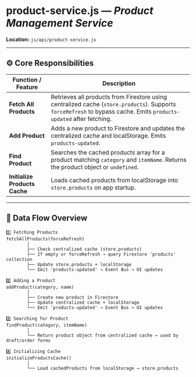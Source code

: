 # product-service.js — *Product Management Service*
**Location:** `js/api/product-service.js`

---

## ⚙️ Core Responsibilities

| Function / Feature | Description |
|--------------------|-------------|
| **Fetch All Products** | Retrieves all products from Firestore using centralized cache (`store.products`). Supports `forceRefresh` to bypass cache. Emits `products-updated` after fetching. |
| **Add Product** | Adds a new product to Firestore and updates the centralized cache and localStorage. Emits `products-updated`. |
| **Find Product** | Searches the cached products array for a product matching `category` and `itemName`. Returns the product object or `undefined`. |
| **Initialize Products Cache** | Loads cached products from localStorage into `store.products` on app startup. |

---

## 🔄 Data Flow Overview

```plaintext
1️⃣ Fetching Products
fetchAllProducts(forceRefresh)
        │
        ├── Check centralized cache (store.products)
        ├── If empty or forceRefresh → query Firestore 'products' collection
        ├── Update store.products + localStorage
        └── Emit 'products-updated' → Event Bus → UI updates

2️⃣ Adding a Product
addProduct(category, name)
        │
        ├── Create new product in Firestore
        ├── Update centralized cache + localStorage
        └── Emit 'products-updated' → Event Bus → UI updates

3️⃣ Searching for Product
findProduct(category, itemName)
        │
        └── Return product object from centralized cache → used by draft/order forms

4️⃣ Initializing Cache
initializeProductsCache()
        │
        └── Load cachedProducts from localStorage → store.products

